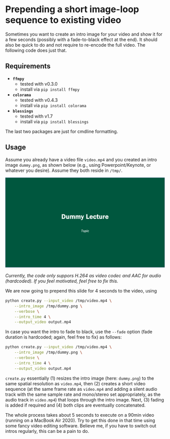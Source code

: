 # Prepending a short image-loop sequence to existing video

Sometimes you want to create an intro image for your video and show it for a few seconds (possibly with a fade-to-black effect at the end). It should also be quick
to do and not require to re-encode the full video. The following code does just that.

## Requirements

- **`ffmpy`** 
  - tested with v0.3.0
  - install via `pip install ffmpy`
- **`colorama`**
  - tested with v0.4.3
  - install via `pip install colorama`
- **`blessings`**
  - tested with v1.7
  - install via `pip install blessings`

The last two packages are just for cmdline formatting.

## Usage

Assume you already have a video file `video.mp4` and you created an intro image `dummy.png`, as shown below (e.g., using Powerpoint/Keynote, or whatever you desire). Assume they both reside in `/tmp/`.

![Dummy intro](Dummy.png "Dummy Intro")

*Currently, the code only suppors H.264 as video codec and AAC for audio (hardcoded). If you feel motivated, feel free to fix this.*

We are now going to prepend this slide for 4 seconds to the video, using

```bash
python create.py --input_video /tmp/video.mp4 \
    --intro_image /tmp/dummy.png \
    --verbose \
    --intro_time 4 \
    --output_video output.mp4
```

In case you want the intro to fade to black, use the `--fade` option (fade duration is hardcoded; again, feel free to fix) as follows:

```bash
python create.py --input_video /tmp/video.mp4 \
    --intro_image /tmp/dummy.png \
    --verbose \
    --intro_time 4 \
    --output_video output.mp4
```

`create.py` essentially (1) resizes the intro image (here: `dummy.png`) to the same spatial resolution as `video.mp4`, then (2) creates a short video sequence (at the same frame rate as `video.mp4` and adding a silent audio track with the same sample rate and mono/stereo set appropriately, as the audio track in `video.mp4`) that loops through the intro image. Next, (3) fading is added if required and (4) both clips are eventually concatenated. 

The whole process takes about 5 seconds to execute on a 90min video (running on a MacBook Air 2020). Try to get this done in that time using some fancy video editing software. Believe me, if you have to switch out intros regularly, this can be a pain to do.
